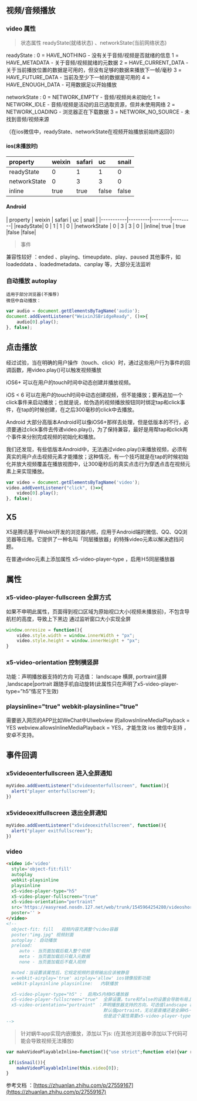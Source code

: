 ##  视频/音频播放

### video 属性

> 状态属性  readyState(就绪状态) 、networkState(当前网络状态)

 readyState :   0 = HAVE_NOTHING - 没有关于音频/视频是否就绪的信息 
                1 = HAVE_METADATA - 关于音频/视频就绪的元数据 
                2 = HAVE_CURRENT_DATA - 关于当前播放位置的数据是可用的，但没有足够的数据来播放下一帧/毫秒 
                3 = HAVE_FUTURE_DATA - 当前及至少下一帧的数据是可用的 
                4 = HAVE_ENOUGH_DATA - 可用数据足以开始播放
 
 networkState : 0 = NETWORK_EMPTY - 音频/视频尚未初始化
                1 = NETWORK_IDLE - 音频/视频是活动的且已选取资源，但并未使用网络
                2 = NETWORK_LOADING - 浏览器正在下载数据
                3 = NETWORK_NO_SOURCE - 未找到音频/视频来源

（在ios微信中，readyState、networkState在视频开始播放前始终返回0）

#### ios(未播放时)

| property | weixin | safari | uc | snail  |
| :--- | :--- | :--- | :--- | :--- |
| readyState | 0 | 1 | 1| 0|
|networkState |  0 | 3  | 3  | 0 |
| inline |  true |  true  |false |false|

#### Android
| property | weixin | safari | uc | snail  |
|-----------|---------|--------|---------|
|readyState|   0    |   1  |   1  | 0 |
|networkState |   0    |   3  |   3  | 0 |
|inline| true |  true  |false |false|


>事件

 兼容性较好 ：ended 、playing、timeupdate、play、paused
 其他事件，如loadeddata 、loadedmetadata、canplay 等，大部分无法监听


 ### 自动播放 autoplay
    适用于部分浏览器(不推荐)
    微信中自动播放：
```js
var audio = document.getElementsByTagName('audio');
document.addEventListener("WeixinJSBridgeReady", ()=>{
    audio[0].play();
}, false);

```


## 点击播放

经过试验，当在明确的用户操作（touch、click）时，通过这些用户行为事件的回调函数，用video.play()可以触发视频播放

iOS6+
可以在用户的touch时间中动态创建并播放视频。

iOS < 6
可以在用户的touch时间中动态创建视频，但不能播放；要再追加一个click事件来启动播放；也就是说，给伪造的视频播放按钮同时绑定tap和click事件，在tap的时候创建，在之后300毫秒的click中去播放。

Android
大部分高版本Android可以像iOS6+那样去处理，但是低版本的不行，必须要通过click事件去传递video.play()，为了保持兼容，最好是用帮tap和click两个事件来分别完成视频的初始化和播放。

我们还发现，有些低版本Android中，无法通过video.play()来播放视频，必须有真实的用户点击视频元素才能播放；这种情况，有一个技巧就是在tap的时候初始化并放大视频覆盖在播放视图中，让300毫秒后的真实点击行为穿透点击在视频元素上来实现播放。

```js 
var video = document.getElementsByTagName('video');
video.addEventListener("click", ()=>{
    video[0].play();
}, false);
```

##  X5 
X5是腾讯基于Webkit开发的浏览器内核，应用于Android端的微信、QQ、QQ浏览器等应用。它提供了一种名叫「同层播放器」的特殊video元素以解决遮挡问题。

在普通video元素上添加属性 x5-video-player-type ，启用Ｈ5同层播放器
## 属性 
### x5-video-player-fullscreen 全屏方式
如果不申明此属性，页面得到视口区域为原始视口大小(视频未播放前)，不包含导航栏的高度，导致上下黑边
通过监听窗口大小实现全屏
``` js 
window.onresize = function(){
    video.style.width = window.innerWidth + "px";
    video.style.height = window.innerHeight + "px";
}
```
### x5-video-orientation 控制横竖屏
功能：声明播放器支持的方向
可选值： landscape 横屏, portraint竖屏 ,landscape|portrait 跟随手机自动旋转(此属性只在声明了x5-video-player-type=”h5”情况下生效)

### playsinline="true"  webkit-playsinline="true"  
需要嵌入网页的APP比如WeChat中UIwebview 的allowsInlineMediaPlayback = YES webview.allowsInlineMediaPlayback = YES，才能生效
ios 微信中支持 ，安卓不支持。

## 事件回调
### x5videoenterfullscreen 进入全屏通知
``` js
myVideo.addEventListener("x5videoenterfullscreen", function(){
  alert("player enterfullscreen");
})
```
### x5videoexitfullscreen 退出全屏通知

```js 
myVideo.addEventListener("x5videoexitfullscreen", function(){
  alert("player exitfullscreen");
})
```

### video  

``` html
<video id='video'
  style='object-fit:fill'
  autoplay
  webkit-playsinline 
  playsinline 
  x5-video-player-type="h5"
  x5-video-player-fullscreen="true"
  x5-video-orientation="portraint" 
  src='https://easyread.nosdn.127.net/web/trunk/1545964254280/videoshort.mp4'
  poster='' >
</video>
<!--
  object-fit: fill   视频内容充满整个video容器
  poster:"img.jpg" 视频封面
  autoplay： 自动播放
  preload:
     auto - 当页面加载后载入整个视频
     meta - 当页面加载后只载入元数据
     none - 当页面加载后不载入视频

  muted：当设置该属性后，它规定视频的音频输出应该被静音
  x-webkit-airplay='true' airplay='allow' ios镜像投影功能
  webkit-playsinline playsinline:   内联播放

  x5-video-player-type="h5" :  启用x5内核H5播放器
  x5-video-player-fullscreen="true"  全屏设置。ture和false的设置会导致布局上的不一样
  x5-video-orientation="portraint" ：声明播放器支持的方向，可选值landscape 横屏,portraint竖屏。
                                     默认值portraint。无论是直播还是全屏H5一般都是竖屏播放，
                                     但是这个属性需要x5-video-player-type开启H5模式
-->
```


>针对蜗牛app实现内嵌播放，添加以下js:
(在其他浏览器中添加以下代码可能会导致视频无法播放)
```js
var makeVideoPlayableInline=function(){"use strict";function e(e){var r=void 0;var n=void 0;function i(t){r=requestAnimationFrame(i);e(t-(n||t));n=t}this.start=function(){if(!r){i(Date.now())}};this.stop=function(){cancelAnimationFrame(r);r=null}}function r(e,r,n,i){function t(r){if(Boolean(e[n])===Boolean(i)){r.stopImmediatePropagation()}delete e[n]}e.addEventListener(r,t,false);return t}function n(e,r,n,i){function t(){return n[r]}function u(e){n[r]=e}if(i){u(e[r])}Object.defineProperty(e,r,{get:t,set:u})}var i=typeof Symbol==="undefined"?function(e){return"@"+(e||"@")+Math.random().toString(26)}:Symbol;var t=/iPhone|iPod/i.test(navigator.userAgent);var u=i();var a=i();var d=i("nativeplay");var o=i("nativepause");function v(e){var r=new Audio;r.src=e.currentSrc||e.src;return r}var f=[];f.i=0;function c(e,r){if((f.tue||0)+200<Date.now()){e[a]=true;f.tue=Date.now()}e.currentTime=r;f[++f.i%3]=r*100|0/100}function s(e){return e.driver.currentTime>=e.video.duration}function l(e){var r=this;if(!r.hasAudio){r.driver.currentTime=r.video.currentTime+e*r.video.playbackRate/1e3;if(r.video.loop&&s(r)){r.driver.currentTime=0}}c(r.video,r.driver.currentTime);if(r.video.ended){r.video.pause(true);return false}}function p(){var e=this;var r=e[u];if(e.fullscreenElement){e[d]();return}if(!e.paused){return}if(!e.buffered.length){e.load()}r.driver.play();r.updater.start();e.dispatchEvent(new Event("play"));e.dispatchEvent(new Event("playing"))}function m(e){var r=this;var n=r[u];n.driver.pause();n.updater.stop();if(r.fullscreenElement){r[o]()}if(r.paused&&!e){return}r.dispatchEvent(new Event("pause"));if(r.ended){r[a]=true;r.dispatchEvent(new Event("ended"))}}function y(r,n){var i=r[u]={};i.hasAudio=n;i.video=r;i.updater=new e(l.bind(i));if(n){i.driver=v(r)}else{i.driver={muted:true,paused:true,pause:function t(){i.driver.paused=true},play:function a(){i.driver.paused=false;if(s(i)){c(r,0)}},get ended(){return s(i)}}}r.addEventListener("emptied",function(){if(i.driver.src&&i.driver.src!==r.currentSrc){c(r,0);r.pause();i.driver.src=r.currentSrc}},false);r.addEventListener("webkitbeginfullscreen",function(){if(!r.paused){r.pause();r[d]()}else if(n&&!i.driver.buffered.length){i.driver.load()}});if(n){r.addEventListener("webkitendfullscreen",function(){i.driver.currentTime=r.currentTime});r.addEventListener("seeking",function(){if(f.indexOf(r.currentTime*100|0/100)<0){i.driver.currentTime=r.currentTime}})}}function h(e){var i=e[u];e[d]=e.play;e[o]=e.pause;e.play=p;e.pause=m;n(e,"paused",i.driver);n(e,"muted",i.driver,true);n(e,"playbackRate",i.driver,true);n(e,"ended",i.driver);n(e,"loop",i.driver,true);r(e,"seeking");r(e,"seeked");r(e,"timeupdate",a,false);r(e,"ended",a,false)}function b(e){var r=arguments.length<=1||arguments[1]===undefined?true:arguments[1];var n=arguments.length<=2||arguments[2]===undefined?true:arguments[2];if(n&&!t||e[u]){return}y(e,r);h(e);if(!r&&e.autoplay){e.play()}}return b}();

 if(isSnail()){
    makeVideoPlayableInline(this.video[0]);
}
```

参考文档 ：[https://zhuanlan.zhihu.com/p/27559167](https://zhuanlan.zhihu.com/p/27559167)

